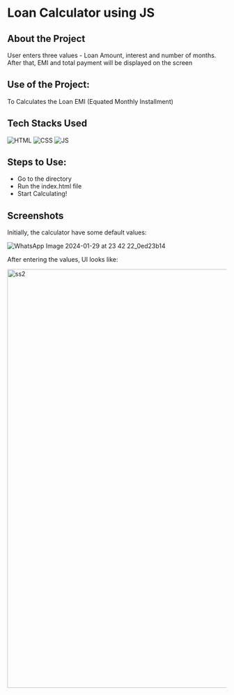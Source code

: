 # Loan Calculator using JS

## About the Project
<p>User enters three values - Loan Amount, interest and number of months. After that, EMI and total payment will be displayed on the screen </p>

## Use of the Project:

<p>To Calculates the Loan EMI (Equated Monthly Installment)</p>

## Tech Stacks Used


![HTML](https://img.shields.io/badge/html5%20-%23E34F26.svg?&style=for-the-badge&logo=html5&logoColor=white)
![CSS](https://img.shields.io/badge/css3%20-%231572B6.svg?&style=for-the-badge&logo=css3&logoColor=white)
![JS](https://img.shields.io/badge/javascript%20-%23323330.svg?&style=for-the-badge&logo=javascript&logoColor=%23F7DF1E)

## Steps to Use:

- Go to the directory
- Run the index.html file
- Start Calculating!

## Screenshots

Initially, the calculator have some default values:

![WhatsApp Image 2024-01-29 at 23 42 22_0ed23b14](https://github.com/subash-ghub/Loan-Calculator/assets/104593776/8262218d-1ec9-412a-868f-e2861a1faaa5)


After entering the values, UI looks like:

<img width="960" alt="ss2" src="https://github.com/subash-ghub/Loan-Calculator/assets/104593776/5fe89b0d-c1c7-4456-a7f9-799a3f22a2f2">



